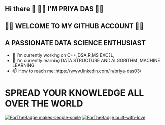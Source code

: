 ##                 Hi there 👋 🦋🦋 I'M PRIYA DAS 🦋🦋
## 🌻🌹 WELCOME TO MY GITHUB ACCOUNT 🌻🌹
##  A PASSIONATE DATA SCIENCE ENTHUSIAST


* 🔭 I’m currently working on C++,DSA,R,MS EXCEL,
* 🌱 I’m currently learning DATA STRUCTURE AND ALGORITHM ,MACHINE LEARNING
* 📫 How to reach me: https://www.linkedin.com/in/priya-das03/

# **SPREAD YOUR KNOWLEDGE ALL OVER THE WORLD**

[![ForTheBadge makes-people-smile](http://ForTheBadge.com/images/badges/makes-people-smile.svg)](http://ForTheBadge.com)   [![ForTheBadge built-with-love](http://ForTheBadge.com/images/badges/built-with-love.svg)](https://GitHub.com/Naereen/)


